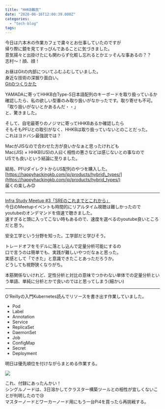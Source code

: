 ```yaml
---
title: "HHKB難民"
date: "2020-06-16T12:00:39.000Z"
categories: 
  - "tech-blog"
tags: 
---
```


今日は六本木の作業カフェで粛々とお仕事していたのですが  
帰り際に鏡を見てすっぴんであることに気づきました。  
意気揚々と出掛けたにも関わらず化粧し忘れるとかエッそんな事あるの？？  
志村〜！顔、顔！

お昼はGitの内部についてふむふむしていました。  
身近な技術の深掘り面白い。  
[Gitのつくりかた](https://tech.mercari.com/entry/2015/09/14/175300)

YAMADAに寄ってHHKB白Type-S日本語配列のキーボードを取り扱っているか確認したら、私の欲しい型番のみ取り扱いがなかったです。取り寄せも不可。  
「取り扱いがないとかあるんだ・・」  
と、驚きました。

そして、自宅最寄りのノジマに寄ってHHKBあるか確認したら  
そもそもPFUとの取引がなく、HHKBは取り扱っていないとのことだった。  
これはヨドバシ最強説では？

MacがJISなので合わせた方が良いかなぁと思ったけれども  
Mac(JIS) × HHKB(US)の人曰く相性の悪さなどは感じないとの事なので  
USでも良いという結論に至りました。

結局、PFUダイレクトからUS配列のやつを購入した。  
[https://happyhackingkb.com/jp/products/hybrid\_types/](https://happyhackingkb.com/jp/products/hybrid_types/)  
届くの楽しみ😊

* * *

[Infra Study Meetup #3「SREのこれまでとこれから」](https://www.youtube.com/watch?v=g_oNjQ_G4aw)  
今日のMeetupイベントも時間的にリアルタイム視聴は難しかったので  
youtubeのオンデマンドを倍速で聴きました。  
速すぎると頭に入ってこない時もあるので、速度を選べるのyoutube良いところだと思う。

安全工学という分野を知った。工学部だと学びそう。

トレードオフをモデルに落とし込んで定量分析可能にするの  
口で言うのは簡単でも、実践が難しいやつだなぁと思った。  
実感として「できた」と意識できたことあっただろうか。  
どうしても視野狭くなりがち。

本筋関係ないけれど、定性分析と対比の意味でつかわない単体での定量分析という単語、単純に分析とかで良いのではと思ってしまう(細かい)

* * *

O'Reillyの入門Kubernetes読んでリソースを書き出す作業していました。

- Pod
- Label
- Annotation
- Service
- ReplicaSet
- DaemonSet
- Job
- ConfigMap
- Secret
- Deployment

明日は優先順位を付けながらまとめる作業する。

![](https://assets-don.nzws.me/system/media_attachments/files/000/511/484/original/91ec83ba47bece2e.jpeg?1592311562)

これ、付録にあったんかい！  
シングルノードは、3日溶かしてクラスター構築ツールとの相性が宜しくないことが判明したので😢  
マスターノードとワーカーノード用にもう一台Pi4を買ったら再挑戦する。
